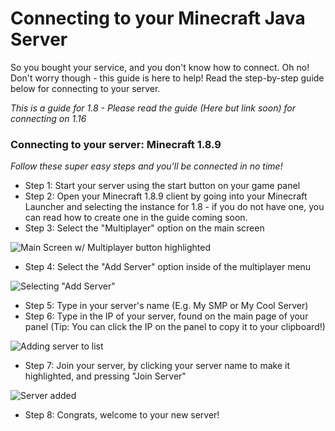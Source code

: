 # Connecting to your Minecraft Java Server
So you bought your service, and you don't know how to connect. Oh no! Don't worry though - this guide is here to help! Read the step-by-step guide below for connecting to your server.

*This is a guide for 1.8 - Please read the guide (Here but link soon) for connecting on 1.16*

### Connecting to your server: Minecraft 1.8.9
*Follow these super easy steps and you'll be connected in no time!*

- Step 1: Start your server using the start button on your game panel
- Step 2: Open your Minecraft 1.8.9 client by going into your Minecraft Launcher and selecting the instance for 1.8 - if you do not have one, you can read how to create one in the guide coming soon.
- Step 3: Select the "Multiplayer" option on the main screen

![Main Screen w/ Multiplayer button highlighted](https://versatilenode-kb.kawaiicdn.com/assets/images/1.8-multiplayer-option-circled.png?_t=1614680002)

- Step 4: Select the "Add Server" option inside of the multiplayer menu

![Selecting "Add Server"](https://versatilenode-kb.kawaiicdn.com/assets/images/1.8-add-server-circled.png?_t=1614680011)

- Step 5: Type in your server's name (E.g. My SMP or My Cool Server)
- Step 6: Type in the IP of your server, found on the main page of your panel (Tip: You can click the IP on the panel to copy it to your clipboard!)

![Adding server to list](https://versatilenode-kb.kawaiicdn.com/assets/images/1.8-add-server-menu-annotated.png?_t=1614679996)

- Step 7: Join your server, by clicking your server name to make it highlighted, and pressing "Join Server"

![Server added](https://versatilenode-kb.kawaiicdn.com/assets/images/1.8-multiplayer-with-server-added.png?_t=1614680007)

- Step 8: Congrats, welcome to your new server!
